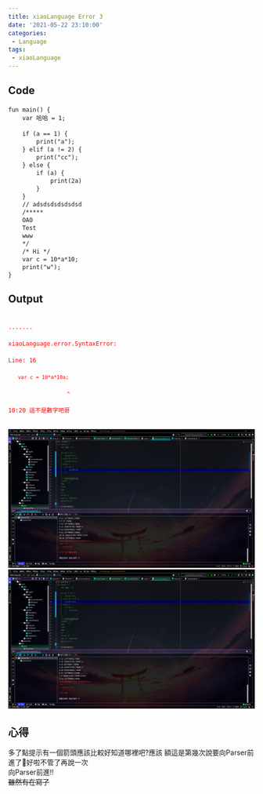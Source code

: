 ```yaml
---
title: xiaoLanguage Error 3
date: '2021-05-22 23:10:00'
categories:
 - Language
tags:
 - xiaoLanguage
---
```


## Code
``` {16}
fun main() {
    var 哈哈 = 1;
    
    if (a == 1) {
        print("a");
    } elif (a != 2) {
        print("cc");
    } else {
        if (a) {
            print(2a)
        }
    }
    // adsdsdsdsdsdsd
    /*****
    OAO
    Test
    www
    */
    /* Hi */
    var c = 10*a*10;
    print("w");
}
```

## Output
<code style="color:red;background-color:rgba(0,0,0,0);">
....... <br>
xiaoLanguage.error.SyntaxError: <br>
Line: 16 <br>
<code style="margin-left: 20px;color:red;background-color:rgba(0,0,0,0);">var c = 10*a*10a;</code><br>
<code style="margin-left: 120px;color:red;background-color:rgba(0,0,0,0);">^</code><br>
10:20 這不是數字吧哥<br>
</code>

![就是圖片別懷疑](./image/code-5.png)
![就是圖片別懷疑](./image/code-6.png)

## 心得
多了點提示有一個箭頭應該比較好知道哪裡吧?應該
額這是第幾次說要向Parser前進了🤔好啦不管了再說一次<br>
向Parser前進!!<br>
~~雖然有在寫了~~